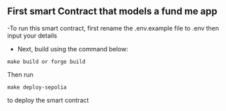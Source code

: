 ## First smart Contract that models a fund me app

-To run this smart contract, first rename the .env.example file to .env then input your details

- Next, build using the command below:

```
make build or forge build
```

Then run

```
make deploy-sepolia
``` 
to deploy the smart contract